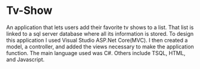 # Tv-Show
An application that lets users add their favorite tv shows to a list. That list is linked to a sql server database where all its information is stored.
To design this application I used Visual Studio ASP.Net Core(MVC). I then created a model, a controller, and added the views necessary to make the application function. 
The main language used was C#. Others include TSQL, HTML, and Javascript.
